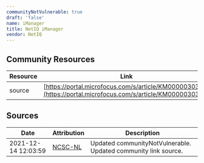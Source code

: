 ```yaml
---
communityNotVulnerable: true
draft: 'false'
name: iManager
title: NetIQ iManager
vendor: NetIQ
---
```



## Community Resources
| Resource | Link |
| --- | --- |
| source | [https://portal.microfocus.com/s/article/KM0000030357](https://portal.microfocus.com/s/article/KM0000030357) |


## Sources
| Date | Attribution | Description |
| --- | --- | --- |
| 2021-12-14 12:03:59 | [NCSC-NL](https://github.com/NCSC-NL/log4shell/blob/main/software/README.md) | Updated communityNotVulnerable. Updated community link source.  |
